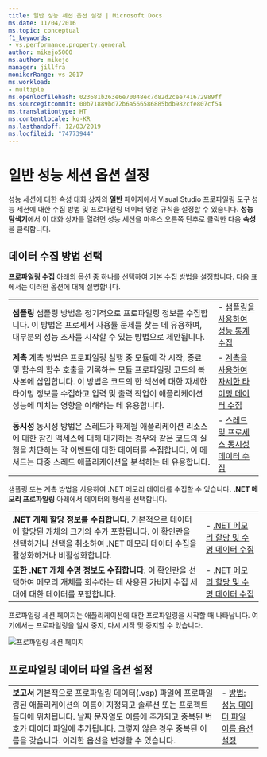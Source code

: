 ```yaml
---
title: 일반 성능 세션 옵션 설정 | Microsoft Docs
ms.date: 11/04/2016
ms.topic: conceptual
f1_keywords:
- vs.performance.property.general
author: mikejo5000
ms.author: mikejo
manager: jillfra
monikerRange: vs-2017
ms.workload:
- multiple
ms.openlocfilehash: 023681b263e6e70048ec7d82d2cee741672989ff
ms.sourcegitcommit: 00b71889bd72b6a566586885bdb982cfe807cf54
ms.translationtype: HT
ms.contentlocale: ko-KR
ms.lasthandoff: 12/03/2019
ms.locfileid: "74773944"
---
```

# <a name="set-general-performance-session-options"></a>일반 성능 세션 옵션 설정

성능 세션에 대한 속성 대화 상자의 **일반** 페이지에서 Visual Studio 프로파일링 도구 성능 세션에 대한 수집 방법 및 프로파일링 데이터 명명 규칙을 설정할 수 있습니다. **성능 탐색기**에서 이 대화 상자를 열려면 성능 세션을 마우스 오른쪽 단추로 클릭한 다음 **속성**을 클릭합니다.

## <a name="choosing-data-collection-methods"></a>데이터 수집 방법 선택

**프로파일링 수집** 아래의 옵션 중 하나를 선택하여 기본 수집 방법을 설정합니다. 다음 표에서는 이러한 옵션에 대해 설명합니다.

|||
|-|-|
|**샘플링** 샘플링 방법은 정기적으로 프로파일링 정보를 수집합니다. 이 방법은 프로세서 사용률 문제를 찾는 데 유용하며, 대부분의 성능 조사를 시작할 수 있는 방법으로 제안됩니다.|- [샘플링을 사용하여 성능 통계 수집](../profiling/collecting-performance-statistics-by-using-sampling.md)|
|**계측** 계측 방법은 프로파일링 실행 중 모듈에 각 시작, 종료 및 함수의 함수 호출을 기록하는 모듈 프로파일링 코드의 복사본에 삽입합니다. 이 방법은 코드의 한 섹션에 대한 자세한 타이밍 정보를 수집하고 입력 및 출력 작업이 애플리케이션 성능에 미치는 영향을 이해하는 데 유용합니다.|- [계측을 사용하여 자세한 타이밍 데이터 수집](../profiling/collecting-detailed-timing-data-by-using-instrumentation.md)|
|**동시성** 동시성 방법은 스레드가 해제될 애플리케이션 리소스에 대한 잠긴 액세스에 대해 대기하는 경우와 같은 코드의 실행을 차단하는 각 이벤트에 대한 데이터를 수집합니다. 이 메서드는 다중 스레드 애플리케이션을 분석하는 데 유용합니다.|- [스레드 및 프로세스 동시성 데이터 수집](../profiling/collecting-thread-and-process-concurrency-data.md)|

 샘플링 또는 계측 방법을 사용하여 .NET 메모리 데이터를 수집할 수 있습니다. **.NET 메모리 프로파일링** 아래에서 데이터의 형식을 선택합니다.

|||
|-|-|
|**.NET 개체 할당 정보를 수집합니다**. 기본적으로 데이터에 할당된 개체의 크기와 수가 포함됩니다. 이 확인란을 선택하거나 선택을 취소하여 .NET 메모리 데이터 수집을 활성화하거나 비활성화합니다. |- [.NET 메모리 할당 및 수명 데이터 수집](../profiling/collecting-dotnet-memory-allocation-and-lifetime-data.md)|
|**또한 .NET 개체 수명 정보도 수집합니다**. 이 확인란을 선택하여 메모리 개체를 회수하는 데 사용된 가비지 수집 세대에 대한 데이터를 포함합니다.|- [.NET 메모리 할당 및 수명 데이터 수집](../profiling/collecting-dotnet-memory-allocation-and-lifetime-data.md) |

 프로파일링 세션 페이지는 애플리케이션에 대한 프로파일링을 시작할 때 나타납니다. 여기에서는 프로파일링을 일시 중지, 다시 시작 및 중지할 수 있습니다.

 ![프로파일링 세션 페이지](../profiling/media/prof_profilingsessionpage.png "PROF_ProfilingSessionPage")

## <a name="set-profiling-data-file-options"></a>프로파일링 데이터 파일 옵션 설정

|||
|-|-|
|**보고서** 기본적으로 프로파일링 데이터(.vsp) 파일에 프로파일링된 애플리케이션의 이름이 지정되고 솔루션 또는 프로젝트 폴더에 위치됩니다. 날짜 문자열도 이름에 추가되고 중복된 번호가 데이터 파일에 추가됩니다. 그렇지 않은 경우 중복된 이름을 갖습니다. 이러한 옵션을 변경할 수 있습니다.|- [방법: 성능 데이터 파일 이름 옵션 설정](../profiling/how-to-set-performance-data-file-name-options.md)|
